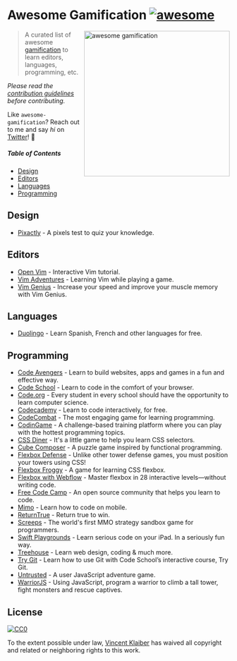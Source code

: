 # Awesome Gamification [![awesome](https://cdn.rawgit.com/sindresorhus/awesome/master/media/badge.svg)](https://github.com/sindresorhus/awesome)

[<img src="https://cloud.githubusercontent.com/assets/499192/18659925/ed7e6262-7f0d-11e6-8e8e-b53b87158210.png" align="right" alt="awesome gamification" width="330">](https://en.m.wikipedia.org/wiki/Gamification_of_learning)

> A curated list of awesome [gamification](https://en.m.wikipedia.org/wiki/Gamification_of_learning) to learn editors, languages, programming, etc.

*Please read the [contribution guidelines](CONTRIBUTING.md) before contributing.*

Like `awesome-gamification`? Reach out to me and say *hi* on [Twitter](https://twitter.com/vnkla)! 👋

##### Table of Contents

- [Design](#design)
- [Editors](#editors)
- [Languages](#languages)
- [Programming](#programming)

## Design

- [Pixactly](http://pixact.ly/) - A pixels test to quiz your knowledge.

## Editors

- [Open Vim](http://www.openvim.com/) - Interactive Vim tutorial.
- [Vim Adventures](http://vim-adventures.com/) - Learning Vim while playing a game.
- [Vim Genius](http://vimgenius.com/) - Increase your speed and improve your muscle memory with Vim Genius.

## Languages

- [Duolingo](https://www.duolingo.com/) - Learn Spanish, French and other languages for free.

## Programming

- [Code Avengers](https://www.codeavengers.com/) - Learn to build websites, apps and games in a fun and effective way.
- [Code School](https://www.codeschool.com/) - Learn to code in the comfort of your browser.
- [Code.org](https://code.org/) - Every student in every school should have the opportunity to learn computer science.
- [Codecademy](https://www.codecademy.com/) - Learn to code interactively, for free.
- [CodeCombat](https://codecombat.com/) - The most engaging game for learning programming.
- [CodinGame](https://www.codingame.com/) - A challenge-based training platform where you can play with the hottest programming topics.
- [CSS Diner](https://flukeout.github.io/) - It's a little game to help you learn CSS selectors.
- [Cube Composer](http://david-peter.de/cube-composer/) - A puzzle game inspired by functional programming.
- [Flexbox Defense](http://www.flexboxdefense.com/) - Unlike other tower defense games, you must position your towers using CSS!
- [Flexbox Froggy](http://flexboxfroggy.com/) - A game for learning CSS flexbox.
- [Flexbox with Webflow](https://www.flexboxgame.com/) - Master flexbox in 28 interactive levels—without writing code.
- [Free Code Camp](https://www.freecodecamp.com) - An open source community that helps you learn to code.
- [Mimo](https://getmimo.com/) - Learn how to code on mobile.
- [ReturnTrue](https://alf.nu/ReturnTrue) - Return true to win.
- [Screeps](https://screeps.com/) - The world's first MMO strategy sandbox game for programmers.
- [Swift Playgrounds](http://www.apple.com/swift/playgrounds/) - Learn serious code on your iPad. In a seriously fun way.
- [Treehouse](https://teamtreehouse.com/) - Learn web design, coding & much more.
- [Try Git](https://try.github.io/levels/1/challenges/1) - Learn how to use Git with Code School’s interactive course, Try Git.
- [Untrusted](https://alexnisnevich.github.io/untrusted/) - A user JavaScript adventure game.
- [WarriorJS](https://github.com/olistic/warriorjs) - Using JavaScript, program a warrior to climb a tall tower, fight monsters and rescue captives.

## License

[![CC0](https://licensebuttons.net/p/zero/1.0/88x31.png)](https://creativecommons.org/publicdomain/zero/1.0/)

To the extent possible under law, [Vincent Klaiber](https://vinkla.com) has waived all copyright and related or neighboring rights to this work.
